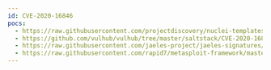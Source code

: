 ```yaml
---
id: CVE-2020-16846
pocs:
  - https://raw.githubusercontent.com/projectdiscovery/nuclei-templates/master/cves/2020/CVE-2020-16846.yaml
  - https://github.com/vulhub/vulhub/tree/master/saltstack/CVE-2020-16846
  - https://raw.githubusercontent.com/jaeles-project/jaeles-signatures/master/cves/saltstack-rce-cve-2020-16846.yaml
  - https://raw.githubusercontent.com/rapid7/metasploit-framework/master/modules/exploits/linux/http/saltstack_salt_api_cmd_exec.rb
---
```

